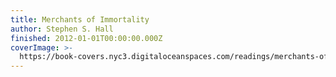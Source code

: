 ```yaml
---
title: Merchants of Immortality
author: Stephen S. Hall
finished: 2012-01-01T00:00:00.000Z
coverImage: >-
  https://book-covers.nyc3.digitaloceanspaces.com/readings/merchants-of-immortality-01.jpg
---
```

